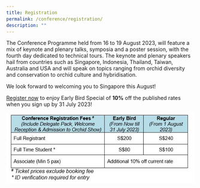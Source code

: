 ```yaml
---
title: Registration
permalink: /conference/registration/
description: ""
---
```

The Conference Programme held from 16 to 19 August 2023, will feature a mix of keynote and plenary talks, symposia and a poster session, with the fourth day dedicated to technical tours. The keynote and plenary speakers hail from countries such as Singapore, Indonesia, Thailand, Taiwan, Australia and USA and will speak on topics ranging from orchid diversity and conservation to orchid culture and hybridisation.

We look forward to welcoming you to Singapore this August!

[Register now](https://www.sistic.com.sg/events/apoc2023a) to enjoy Early Bird Special of **10%** off the published rates when you sign up by 31 July 2023!

![conference fee](/images/conference%20fee_ext.JPG)
